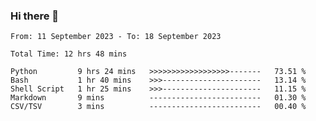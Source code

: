 ### Hi there 👋

<!--
**ututono/ututono** is a ✨ _special_ ✨ repository because its `README.md` (this file) appears on your GitHub profile.

Here are some ideas to get you started:

- 🔭 I’m currently working on ...
- 🌱 I’m currently learning ...
- 👯 I’m looking to collaborate on ...
- 🤔 I’m looking for help with ...
- 💬 Ask me about ...
- 📫 How to reach me: ...
- 😄 Pronouns: ...
- ⚡ Fun fact: ...
-->



<!--START_SECTION:waka-->

```text
From: 11 September 2023 - To: 18 September 2023

Total Time: 12 hrs 48 mins

Python         9 hrs 24 mins   >>>>>>>>>>>>>>>>>>-------   73.51 %
Bash           1 hr 40 mins    >>>----------------------   13.14 %
Shell Script   1 hr 25 mins    >>>----------------------   11.15 %
Markdown       9 mins          -------------------------   01.30 %
CSV/TSV        3 mins          -------------------------   00.40 %
```

<!--END_SECTION:waka-->
